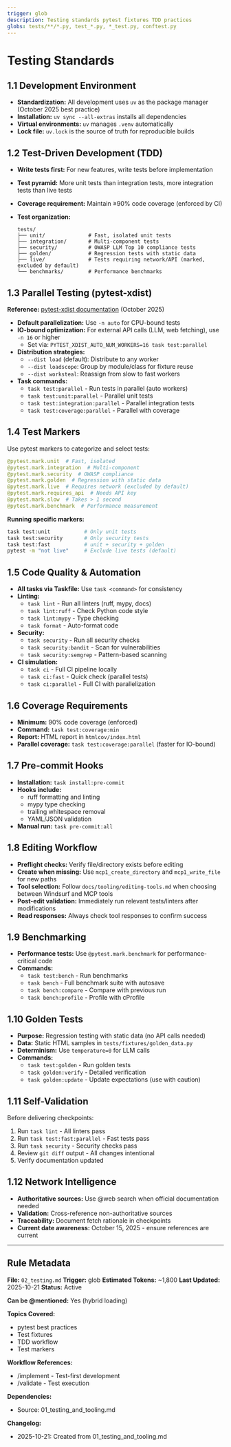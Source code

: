 ```yaml
---
trigger: glob
description: Testing standards pytest fixtures TDD practices
globs: tests/**/*.py, test_*.py, *_test.py, conftest.py
---
```


# Testing Standards

## 1.1 Development Environment

- **Standardization:** All development uses `uv` as the package manager (October 2025 best practice)
- **Installation:** `uv sync --all-extras` installs all dependencies
- **Virtual environments:** `uv` manages `.venv` automatically
- **Lock file:** `uv.lock` is the source of truth for reproducible builds

## 1.2 Test-Driven Development (TDD)

- **Write tests first:** For new features, write tests before implementation
- **Test pyramid:** More unit tests than integration tests, more integration tests than live tests
- **Coverage requirement:** Maintain ≥90% code coverage (enforced by CI)
- **Test organization:**

  ```text
  tests/
  ├── unit/              # Fast, isolated unit tests
  ├── integration/       # Multi-component tests
  ├── security/          # OWASP LLM Top 10 compliance tests
  ├── golden/            # Regression tests with static data
  ├── live/              # Tests requiring network/API (marked, excluded by default)
  └── benchmarks/        # Performance benchmarks
  ```

## 1.3 Parallel Testing (pytest-xdist)

**Reference:** [pytest-xdist documentation](https://pytest-xdist.readthedocs.io/) (October 2025)

- **Default parallelization:** Use `-n auto` for CPU-bound tests
- **IO-bound optimization:** For external API calls (LLM, web fetching), use `-n 16` or higher
  - Set via: `PYTEST_XDIST_AUTO_NUM_WORKERS=16 task test:parallel`
- **Distribution strategies:**
  - `--dist load` (default): Distribute to any worker
  - `--dist loadscope`: Group by module/class for fixture reuse
  - `--dist worksteal`: Reassign from slow to fast workers
- **Task commands:**
  - `task test:parallel` - Run tests in parallel (auto workers)
  - `task test:unit:parallel` - Parallel unit tests
  - `task test:integration:parallel` - Parallel integration tests
  - `task test:coverage:parallel` - Parallel with coverage

## 1.4 Test Markers

Use pytest markers to categorize and select tests:

```python
@pytest.mark.unit  # Fast, isolated
@pytest.mark.integration  # Multi-component
@pytest.mark.security  # OWASP compliance
@pytest.mark.golden  # Regression with static data
@pytest.mark.live  # Requires network (excluded by default)
@pytest.mark.requires_api  # Needs API key
@pytest.mark.slow  # Takes > 1 second
@pytest.mark.benchmark  # Performance measurement
```

**Running specific markers:**

```bash
task test:unit           # Only unit tests
task test:security       # Only security tests
task test:fast           # unit + security + golden
pytest -m "not live"     # Exclude live tests (default)
```

## 1.5 Code Quality & Automation

- **All tasks via Taskfile:** Use `task <command>` for consistency
- **Linting:**
  - `task lint` - Run all linters (ruff, mypy, docs)
  - `task lint:ruff` - Check Python code style
  - `task lint:mypy` - Type checking
  - `task format` - Auto-format code
- **Security:**
  - `task security` - Run all security checks
  - `task security:bandit` - Scan for vulnerabilities
  - `task security:semgrep` - Pattern-based scanning
- **CI simulation:**
  - `task ci` - Full CI pipeline locally
  - `task ci:fast` - Quick check (parallel tests)
  - `task ci:parallel` - Full CI with parallelization

## 1.6 Coverage Requirements

- **Minimum:** 90% code coverage (enforced)
- **Command:** `task test:coverage:min`
- **Report:** HTML report in `htmlcov/index.html`
- **Parallel coverage:** `task test:coverage:parallel` (faster for IO-bound)

## 1.7 Pre-commit Hooks

- **Installation:** `task install:pre-commit`
- **Hooks include:**
  - ruff formatting and linting
  - mypy type checking
  - trailing whitespace removal
  - YAML/JSON validation
- **Manual run:** `task pre-commit:all`

## 1.8 Editing Workflow

- **Preflight checks:** Verify file/directory exists before editing
- **Create when missing:** Use `mcp1_create_directory` and `mcp1_write_file` for new paths
- **Tool selection:** Follow `docs/tooling/editing-tools.md` when choosing between Windsurf and MCP tools
- **Post-edit validation:** Immediately run relevant tests/linters after modifications
- **Read responses:** Always check tool responses to confirm success

## 1.9 Benchmarking

- **Performance tests:** Use `@pytest.mark.benchmark` for performance-critical code
- **Commands:**
  - `task test:bench` - Run benchmarks
  - `task bench` - Full benchmark suite with autosave
  - `task bench:compare` - Compare with previous run
  - `task bench:profile` - Profile with cProfile

## 1.10 Golden Tests

- **Purpose:** Regression testing with static data (no API calls needed)
- **Data:** Static HTML samples in `tests/fixtures/golden_data.py`
- **Determinism:** Use `temperature=0` for LLM calls
- **Commands:**
  - `task test:golden` - Run golden tests
  - `task golden:verify` - Detailed verification
  - `task golden:update` - Update expectations (use with caution)

## 1.11 Self-Validation

Before delivering checkpoints:

1. Run `task lint` - All linters pass
2. Run `task test:fast:parallel` - Fast tests pass
3. Run `task security` - Security checks pass
4. Review `git diff` output - All changes intentional
5. Verify documentation updated

## 1.12 Network Intelligence

- **Authoritative sources:** Use @web search when official documentation needed
- **Validation:** Cross-reference non-authoritative sources
- **Traceability:** Document fetch rationale in checkpoints
- **Current date awareness:** October 15, 2025 - ensure references are current

---

## Rule Metadata

**File:** `02_testing.md`
**Trigger:** glob
**Estimated Tokens:** ~1,800
**Last Updated:** 2025-10-21
**Status:** Active

**Can be @mentioned:** Yes (hybrid loading)

**Topics Covered:**

- pytest best practices
- Test fixtures
- TDD workflow
- Test markers

**Workflow References:**

- /implement - Test-first development
- /validate - Test execution

**Dependencies:**

- Source: 01_testing_and_tooling.md

**Changelog:**

- 2025-10-21: Created from 01_testing_and_tooling.md
